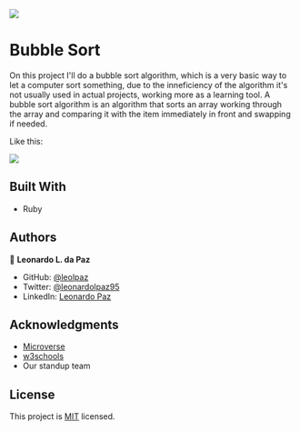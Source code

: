 

![](https://img.shields.io/badge/Microverse-blueviolet)

# Bubble Sort

On this project I'll do a bubble sort algorithm, which is a very basic way to let a computer sort something, due to the inneficiency of the algorithm it's not usually used in actual projects, working more as a learning tool.
A bubble sort algorithm is an algorithm that sorts an array working through the array and comparing it with the item immediately in front and swapping if needed.

Like this:

<img src="http://upload.wikimedia.org/wikipedia/commons/c/c8/Bubble-sort-example-300px.gif" class="small-image" markdown="1">


## Built With

- Ruby

## Authors

👤 **Leonardo L. da Paz**

- GitHub: [@leolpaz](https://github.com/leolpaz)
- Twitter: [@leonardolpaz95](https://twitter.com/leonardolpaz95)
- LinkedIn: [Leonardo Paz](https://www.linkedin.com/in/leonardo-paz-a925611b5/)

## Acknowledgments

- [Microverse](https://www.microverse.org)
- [w3schools](https://www.w3schools.com)
- Our standup team

## License
  <p>This project is <a href="LICENSE">MIT</a> licensed.</p>

